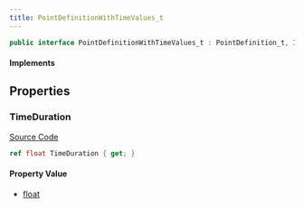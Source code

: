 ```yaml
---
title: PointDefinitionWithTimeValues_t
---
```


```csharp
public interface PointDefinitionWithTimeValues_t : PointDefinition_t, ISchemaClass<PointDefinition_t>, ISchemaClass<PointDefinitionWithTimeValues_t>, ISchemaField, ISchemaClass, INativeHandle
```

#### Implements

## Properties

### TimeDuration

[Source Code](https://github.com/swiftly-solution/swiftlys2/blob/beta/managed/src/SwiftlyS2.Generated/Schemas/Interfaces/PointDefinitionWithTimeValues_t.cs#L16)

```csharp
ref float TimeDuration { get; }
```

#### Property Value

- [float](https://learn.microsoft.com/dotnet/api/system.single)

